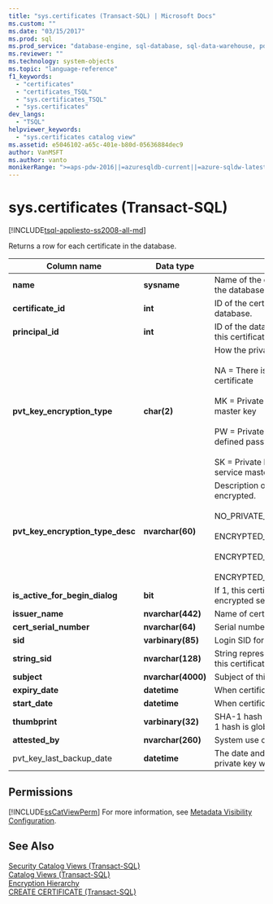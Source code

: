 ```yaml
---
title: "sys.certificates (Transact-SQL) | Microsoft Docs"
ms.custom: ""
ms.date: "03/15/2017"
ms.prod: sql
ms.prod_service: "database-engine, sql-database, sql-data-warehouse, pdw"
ms.reviewer: ""
ms.technology: system-objects
ms.topic: "language-reference"
f1_keywords: 
  - "certificates"
  - "certificates_TSQL"
  - "sys.certificates_TSQL"
  - "sys.certificates"
dev_langs: 
  - "TSQL"
helpviewer_keywords: 
  - "sys.certificates catalog view"
ms.assetid: e5046102-a65c-401e-b80d-05636884dec9
author: VanMSFT
ms.author: vanto
monikerRange: ">=aps-pdw-2016||=azuresqldb-current||=azure-sqldw-latest||>=sql-server-2016||=sqlallproducts-allversions||>=sql-server-linux-2017||=azuresqldb-mi-current"
---
```

# sys.certificates (Transact-SQL)
[!INCLUDE[tsql-appliesto-ss2008-all-md](../../includes/tsql-appliesto-ss2008-all-md.md)]

  Returns a row for each certificate in the database.  
  
|Column name|Data type|Description|  
|-----------------|---------------|-----------------|  
|**name**|**sysname**|Name of the certificate. Is unique within the database.|  
|**certificate_id**|**int**|ID of the certificate. Is unique within the database.|  
|**principal_id**|**int**|ID of the database principal that owns this certificate.|  
|**pvt_key_encryption_type**|**char(2)**|How the private key is encrypted.<br /><br /> NA = There is no private key for the certificate<br /><br /> MK = Private key is encrypted by the master key<br /><br /> PW = Private key is encrypted by a user-defined password<br /><br /> SK = Private key is encrypted by the service master key.|  
|**pvt_key_encryption_type_desc**|**nvarchar(60)**|Description of how the private key is encrypted.<br /><br /> NO_PRIVATE_KEY<br /><br /> ENCRYPTED_BY_MASTER_KEY<br /><br /> ENCRYPTED_BY_PASSWORD<br /><br /> ENCRYPTED_BY_SERVICE_MASTER_KEY|  
|**is_active_for_begin_dialog**|**bit**|If 1, this certificate is used to initiate encrypted service dialogs.|  
|**issuer_name**|**nvarchar(442)**|Name of certificate issuer.|  
|**cert_serial_number**|**nvarchar(64)**|Serial number of certificate.|  
|**sid**|**varbinary(85)**|Login SID for this certificate.|  
|**string_sid**|**nvarchar(128)**|String representation of the login SID for this certificate|  
|**subject**|**nvarchar(4000)**|Subject of this certificate.|  
|**expiry_date**|**datetime**|When certificate expires.|  
|**start_date**|**datetime**|When certificate becomes valid.|  
|**thumbprint**|**varbinary(32)**|SHA-1 hash of the certificate. The SHA-1 hash is globally unique.|  
|**attested_by**|**nvarchar(260)**|System use only.|  
|pvt_key_last_backup_date|**datetime**|The date and time the certificate's private key was last exported.|  
  
## Permissions  
 [!INCLUDE[ssCatViewPerm](../../includes/sscatviewperm-md.md)] For more information, see [Metadata Visibility Configuration](../../relational-databases/security/metadata-visibility-configuration.md).  
  
## See Also  
 [Security Catalog Views &#40;Transact-SQL&#41;](../../relational-databases/system-catalog-views/security-catalog-views-transact-sql.md)   
 [Catalog Views &#40;Transact-SQL&#41;](../../relational-databases/system-catalog-views/catalog-views-transact-sql.md)   
 [Encryption Hierarchy](../../relational-databases/security/encryption/encryption-hierarchy.md)   
 [CREATE CERTIFICATE &#40;Transact-SQL&#41;](../../t-sql/statements/create-certificate-transact-sql.md)  
  
  
